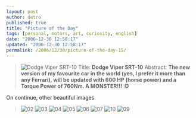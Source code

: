 ```yaml
---
layout: post
author: detro
published: true
title: "Picture of the Day"
tags: [personal, motors, art, curiosity, english]
date: "2006-12-30 12:58:17"
updated: "2006-12-30 12:58:17"
permalink: /2006/12/30/picture-of-the-day-15/
---
```


<blockquote><img src="http://static.blogo.it/autoblog/dodge_viper_srt_10_01.jpg" alt="Dodge Viper SRT-10" />
Title: <strong>Dodge Viper SRT-10</strong>
Abstract: <strong>The new version of my favourite car in the world (yes, I prefer it more than any Ferrari), will be updated with 600 HP (horse power) and a Torque Power of 760Nm. A MONSTER!!! :D</strong>
</blockquote>

On continue, other beautiful images. <!--more-->

<blockquote><img src="http://static.blogo.it/autoblog/dodge_viper_srt_10_02.jpg" alt="02" />
<img src="http://static.blogo.it/autoblog/dodge_viper_srt_10_03.jpg" alt="03" />
<img src="http://static.blogo.it/autoblog/dodge_viper_srt_10_04.jpg" alt="04" />
<img src="http://static.blogo.it/autoblog/dodge_viper_srt_10_05.jpg" alt="05" />
<img src="http://static.blogo.it/autoblog/dodge_viper_srt_10_06.jpg" alt="06" />
<img src="http://static.blogo.it/autoblog/dodge_viper_srt_10_07.jpg" alt="07" />
<img src="http://static.blogo.it/autoblog/dodge_viper_srt_10_10.jpg" alt="10" />
<img src="http://static.blogo.it/autoblog/dodge_viper_srt_10_09.jpg" alt="09" /></blockquote>
